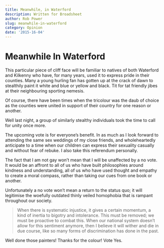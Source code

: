 ```yaml
---
title: Meanwhile, in Waterford
description: Written for Broadsheet
author: Rob Power
slug: meanwhile-in-waterford
category: Opinion
date: '2015-16-04'
---
```

# Meanwhile In Waterford

This particular piece of cliff face will be familiar to natives of both Waterford and Kilkenny who have, for many years, used it to express pride in their counties. Many a young hurling fan has gotten up at the crack of dawn to stealthily paint it white and blue or yellow and black. Tit for tat friendly jibes at their neighbouring sporting nemesis.

Of course, there have been times when the tricolour was the daub of choice as the counties were united in support of their country for one reason or another.

Well last night, a group of similarly stealthy individuals took the time to call for unity once more.

The upcoming vote is for everyone’s benefit. In as much as I look forward to attending the same sex weddings of my close friends, and wholeheartedly anticipate to a time when our children can express their sexuality casually and without fear of rebuke. I also take this referendum personally.

The fact that I am not gay won’t mean that I will be unaffected by a no vote. It would be an affront to all of us who have built philosophies around kindness and understanding, all of us who have used thought and empathy to create a moral compass, rather than taking our cues from one book or another.

Unfortunately a no vote won’t mean a return to the status quo; it will legitimise the woefully outdated thinly veiled homophobia that is rampant throughout our society.

> When there is systematic injustice, it gives a certain momentum, a kind of inertia to bigotry and intolerance. This must be removed; we must be proactive to combat this. When our national system doesn’t allow for this sentiment anymore, then I believe it will wither and die in due course, like so many forms of discrimination has done in the past.

Well done those painters! Thanks for the colour! Vote Yes.
